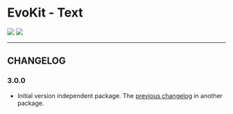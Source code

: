 [README]: /packages/evokit-text/README.md

# EvoKit - Text

[![](https://img.shields.io/npm/v/evokit-text.svg)](https://www.npmjs.com/package/evokit-text)
[![](https://img.shields.io/badge/page-README-42b983)][README]

---

## CHANGELOG

### 3.0.0

- Initial version independent package. The [previous changelog](/packages/evokit/CHANGELOG.md) in another package.
